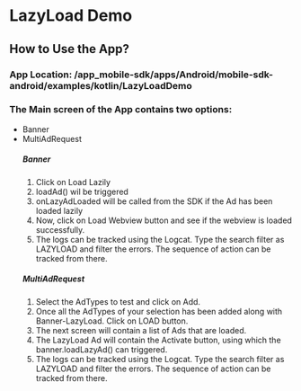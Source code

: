 LazyLoad Demo 
==================

## How to Use the App?
### App Location: /app_mobile-sdk/apps/Android/mobile-sdk-android/examples/kotlin/LazyLoadDemo
### The Main screen of the App contains two options:
* Banner
* MultiAdRequest
    ##### Banner
    1. Click on Load Lazily
    2. loadAd() wil be triggered
    3. onLazyAdLoaded will be called from the SDK if the Ad has been loaded lazily
    4. Now, click on Load Webview button and see if the webview is loaded successfully. 
    5. The logs can be tracked using the Logcat. Type the search filter as LAZYLOAD and filter the errors. The sequence of action can be tracked from there.
    ##### MultiAdRequest
    1. Select the AdTypes to test and click on Add.
    2. Once all the AdTypes of your selection has been added along with Banner-LazyLoad. Click on LOAD button.
    3. The next screen will contain a list of Ads that are loaded.
    4. The LazyLoad Ad will contain the Activate button, using which the banner.loadLazyAd() can triggered.
    5. The logs can be tracked using the Logcat. Type the search filter as LAZYLOAD and filter the errors. The sequence of action can be tracked from there.

